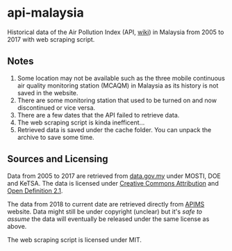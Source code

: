 # api-malaysia

Historical data of the Air Pollution Index (API, [wiki](https://en.wikipedia.org/wiki/Air_Pollution_Index)) in Malaysia from 2005 to 2017 with web scraping script.

## Notes

1. Some location may not be available such as the three mobile continuous air quality monitoring station (MCAQM) in Malaysia as its history is not saved in the website.
2. There are some monitoring station that used to be turned on and now discontinued or vice versa.
3. There are a few dates that the API failed to retrieve data.
4. The web scraping script is kinda inefficent...
5. Retrieved data is saved under the cache folder. You can unpack the archive to save some time.

## Sources and Licensing

Data from 2005 to 2017 are retrieved from [data.gov.my](http://www.data.gov.my/) under MOSTI, DOE and KeTSA. The data is licensed under [Creative Commons Attribution](https://opendefinition.org/licenses/cc-by/) and [Open Definition 2.1](https://opendefinition.org/od/2.1/en/).

The data from 2018 to current date are retrieved directly from [APIMS](http://apims.doe.gov.my/public_v2/api_table.html) website. Data might still be under copyright (unclear) but it's *safe to assume* the data will eventually be released under the same license as above.

The web scraping script is licensed under MIT.
